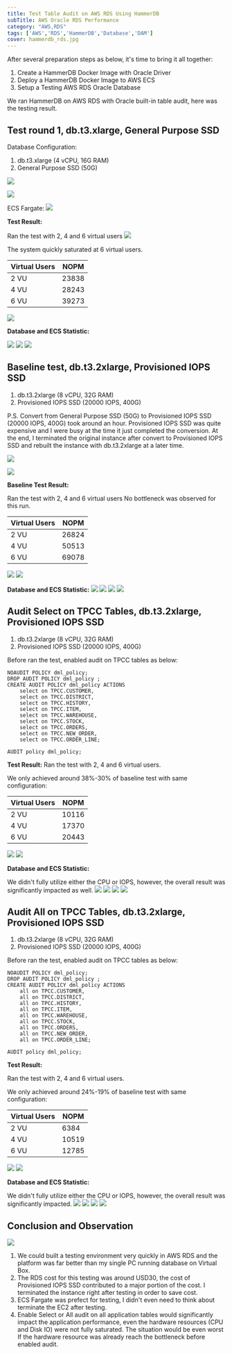 ```yaml
---
title: Test Table Audit on AWS RDS Using HammerDB
subTitle: AWS Oracle RDS Performance
category: "AWS,RDS"
tags: ['AWS','RDS','HammerDB','Database','DAM']
cover: hammerdb_rds.jpg
---
```


After several preparation steps as below, it's time to bring it all together:
1. Create a HammerDB Docker Image with Oracle Driver
2. Deploy a HammerDB Docker Image to AWS ECS
3. Setup a Testing AWS RDS Oracle Database

We ran HammerDB on AWS RDS with Oracle built-in table audit, here was the testing result.

## Test round 1,  db.t3.xlarge, General Purpose SSD

Database Configuration:
1. db.t3.xlarge (4 vCPU, 16G RAM)
2. General Purpose SSD (50G)

![](/assets/img/20200822/Round3/01_database_config.jpg)

![](/assets/img/20200822/Round3/02_database_config.jpg)

ECS Fargate:
![](/assets/img/20200822/Round3/10_ECS_Seting.jpg)

__Test Result:__

Ran the test with 2, 4 and 6 virtual users
![](/assets/img/20200822/Round3/20_baseline_result.jpg)

The system quickly saturated at 6 virtual users.

| Virtual Users   | NOPM  |
| ---------- | ---------- | 
| 2 VU       |  23838     |
| 4 VU       |  28243     |
| 6 VU       |  39273     |

![](/assets/img/20200822/Round3/21_baseline_result.jpg)

__Database and ECS Statistic:__

![](/assets/img/20200822/Round3/22_baseline_result.jpg)
![](/assets/img/20200822/Round3/23_baseline_result.jpg)
![](/assets/img/20200822/Round3/24_baseline_result.jpg)

## Baseline test,  db.t3.2xlarge, Provisioned IOPS SSD

1. db.t3.2xlarge (8 vCPU, 32G RAM)
2. Provisioned IOPS SSD (20000 IOPS, 400G)

P.S. 
Convert from General Purpose SSD (50G) to Provisioned IOPS SSD (20000 IOPS, 400G) took around an hour. 
Provisioned IOPS SSD was quite expensive and I were busy at the time it just completed the conversion. At the end, I terminated the original instance after convert to Provisioned IOPS SSD and rebuilt the instance with db.t3.2xlarge at a later time.


![](/assets/img/20200822/00_database_config.jpg)

![](/assets/img/20200822/01_database_config.jpg)


__Baseline Test Result:__

Ran the test with 2, 4 and 6 virtual users
No bottleneck was observed for this run.

| Virtual Users   | NOPM  |
| ---------- | ---------- | 
| 2 VU       |  26824     |
| 4 VU       |  50513     |
| 6 VU       |  69078     |

![](/assets/img/20200822/10_baseline_result.jpg)
![](/assets/img/20200822/11_baseline_result.jpg)

__Database and ECS Statistic:__
![](/assets/img/20200822/12_baseline_result.jpg)
![](/assets/img/20200822/13_baseline_result.jpg)
![](/assets/img/20200822/14_baseline_result.jpg)
![](/assets/img/20200822/15_baseline_result.jpg)


## Audit Select on TPCC Tables,  db.t3.2xlarge, Provisioned IOPS SSD

1. db.t3.2xlarge (8 vCPU, 32G RAM)
2. Provisioned IOPS SSD (20000 IOPS, 400G)

Before ran the test, enabled audit on TPCC tables as below:

```
NOAUDIT POLICY dml_policy;
DROP AUDIT POLICY dml_policy ;
CREATE AUDIT POLICY dml_policy ACTIONS 
    select on TPCC.CUSTOMER,
    select on TPCC.DISTRICT,
    select on TPCC.HISTORY,
    select on TPCC.ITEM,
    select on TPCC.WAREHOUSE,
    select on TPCC.STOCK,
    select on TPCC.ORDERS,
    select on TPCC.NEW_ORDER,
    select on TPCC.ORDER_LINE;
    
AUDIT policy dml_policy;
```


__Test Result:__
Ran the test with 2, 4 and 6 virtual users.

We only achieved around 38%-30% of baseline test with same configuration:

| Virtual Users   | NOPM  |
| ---------- | ---------- | 
| 2 VU       |  10116     |
| 4 VU       |  17370     |
| 6 VU       |  20443     |

![](/assets/img/20200822/30_database_config.jpg)
![](/assets/img/20200822/31_database_config.jpg)

__Database and ECS Statistic:__

We didn't fully utilize either the CPU or IOPS, however, the overall result was significantly impacted as well. 
![](/assets/img/20200822/32_database_config.jpg)
![](/assets/img/20200822/33_database_config.jpg)
![](/assets/img/20200822/34_database_config.jpg)
![](/assets/img/20200822/35_database_config.jpg)


## Audit All on TPCC Tables,  db.t3.2xlarge, Provisioned IOPS SSD

1. db.t3.2xlarge (8 vCPU, 32G RAM)
2. Provisioned IOPS SSD (20000 IOPS, 400G)

Before ran the test, enabled audit on TPCC tables as below:

```
NOAUDIT POLICY dml_policy;
DROP AUDIT POLICY dml_policy ;
CREATE AUDIT POLICY dml_policy ACTIONS 
    all on TPCC.CUSTOMER,
    all on TPCC.DISTRICT,
    all on TPCC.HISTORY,
    all on TPCC.ITEM,
    all on TPCC.WAREHOUSE,
    all on TPCC.STOCK,
    all on TPCC.ORDERS,
    all on TPCC.NEW_ORDER,
    all on TPCC.ORDER_LINE;
    
AUDIT policy dml_policy;
```


__Test Result:__

Ran the test with 2, 4 and 6 virtual users.

We only achieved around 24%-19% of baseline test with same configuration:

| Virtual Users   | NOPM  |
| ---------- | ---------- | 
| 2 VU       |  6384     |
| 4 VU       |  10519     |
| 6 VU       |  12785     |

![](/assets/img/20200822/20_database_config.jpg)
![](/assets/img/20200822/21_database_config.jpg)

__Database and ECS Statistic:__

We didn't fully utilize either the CPU or IOPS, however, the overall result was significantly impacted. 
![](/assets/img/20200822/22_database_config.jpg)
![](/assets/img/20200822/23_database_config.jpg)
![](/assets/img/20200822/24_database_config.jpg)
![](/assets/img/20200822/25_database_config.jpg)


## Conclusion and Observation

![](/assets/img/20200822/summary.jpg)

1. We could built a testing environment very quickly in AWS RDS and the platform was far better than my single PC running database on Virtual Box.
2. The RDS cost for this testing was around USD30, the cost of Provisioned IOPS SSD contributed to a major portion of the cost. I terminated the instance right after testing in order to save cost.
3. ECS Fargate was prefect for testing, I didn't even need to think about terminate the EC2 after testing.
4. Enable Select or All audit on all application tables would significantly impact the application performance, even the hardware resources (CPU and Disk IO) were not fully saturated. The situation would be even worst If the hardware resource was already reach the bottleneck before enabled audit.
